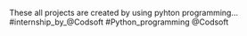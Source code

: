 These all projects are created by using pyhton programming...
#internship_by_@Codsoft
#Python_programming
@Codsoft
